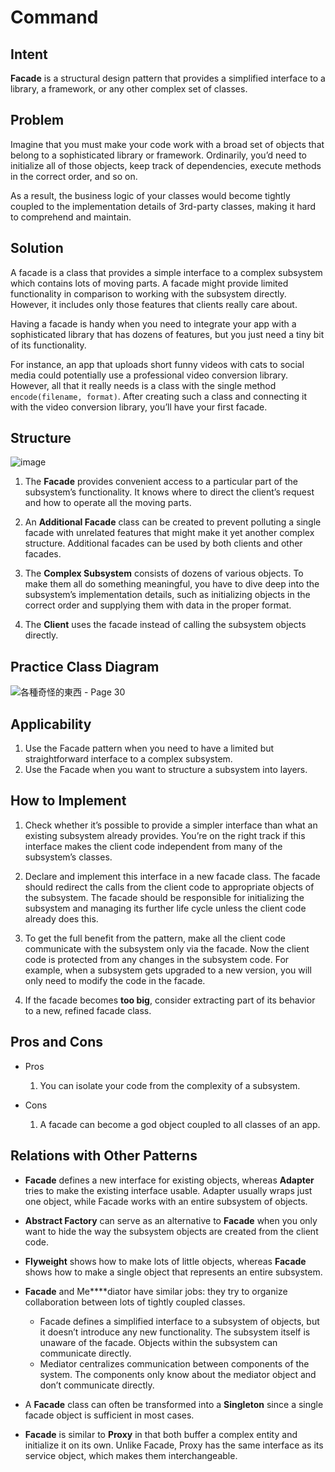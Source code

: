 # Command

## Intent
**Facade** is a structural design pattern that provides a simplified interface to a library, a framework, or any other complex set of classes.

## Problem
Imagine that you must make your code work with a broad set of objects that belong to a sophisticated library or framework. Ordinarily, you’d need to initialize all of those objects, keep track of dependencies, execute methods in the correct order, and so on.

As a result, the business logic of your classes would become tightly coupled to the implementation details of 3rd-party classes, making it hard to comprehend and maintain.

## Solution
A facade is a class that provides a simple interface to a complex subsystem which contains lots of moving parts. A facade might provide limited functionality in comparison to working with the subsystem directly. However, it includes only those features that clients really care about.

Having a facade is handy when you need to integrate your app with a sophisticated library that has dozens of features, but you just need a tiny bit of its functionality.

For instance, an app that uploads short funny videos with cats to social media could potentially use a professional video conversion library. However, all that it really needs is a class with the single method `encode(filename, format)`. After creating such a class and connecting it with the video conversion library, you’ll have your first facade.

## Structure
![image](https://github.com/SCYeh/Design_Pattern_Practice/assets/88961674/c0b6dbb5-6d34-49b4-b1ab-6f4b5642ce21)

1. The **Facade** provides convenient access to a particular part of the subsystem’s functionality. It knows where to direct the client’s request and how to operate all the moving parts.

2. An **Additional Facade** class can be created to prevent polluting a single facade with unrelated features that might make it yet another complex structure. Additional facades can be used by both clients and other facades.

3. The **Complex Subsystem** consists of dozens of various objects. To make them all do something meaningful, you have to dive deep into the subsystem’s implementation details, such as initializing objects in the correct order and supplying them with data in the proper format.

4. The **Client** uses the facade instead of calling the subsystem objects directly.

## Practice Class Diagram
![各種奇怪的東西 - Page 30](https://github.com/SCYeh/Design_Pattern_Practice/assets/88961674/114578aa-7510-4daf-aa1e-6ec7550a3eae)

## Applicability
1. Use the Facade pattern when you need to have a limited but straightforward interface to a complex subsystem.
2. Use the Facade when you want to structure a subsystem into layers.

## How to Implement
1. Check whether it’s possible to provide a simpler interface than what an existing subsystem already provides. You’re on the right track if this interface makes the client code independent from many of the subsystem’s classes.

2. Declare and implement this interface in a new facade class. The facade should redirect the calls from the client code to appropriate objects of the subsystem. The facade should be responsible for initializing the subsystem and managing its further life cycle unless the client code already does this.

3. To get the full benefit from the pattern, make all the client code communicate with the subsystem only via the facade. Now the client code is protected from any changes in the subsystem code. For example, when a subsystem gets upgraded to a new version, you will only need to modify the code in the facade.

4. If the facade becomes **too big**, consider extracting part of its behavior to a new, refined facade class.

## Pros and Cons
- Pros
    1.  You can isolate your code from the complexity of a subsystem.

- Cons
    1. A facade can become a god object coupled to all classes of an app.

## Relations with Other Patterns
- **Facade** defines a new interface for existing objects, whereas **Adapter** tries to make the existing interface usable. Adapter usually wraps just one object, while Facade works with an entire subsystem of objects.

- **Abstract Factory** can serve as an alternative to **Facade** when you only want to hide the way the subsystem objects are created from the client code.

- **Flyweight** shows how to make lots of little objects, whereas **Facade** shows how to make a single object that represents an entire subsystem.

- **Facade** and Me****diator have similar jobs: they try to organize collaboration between lots of tightly coupled classes.
    - Facade defines a simplified interface to a subsystem of objects, but it doesn’t introduce any new functionality. The subsystem itself is unaware of the facade. Objects within the subsystem can communicate directly.
    - Mediator centralizes communication between components of the system. The components only know about the mediator object and don’t communicate directly.

- A **Facade** class can often be transformed into a **Singleton** since a single facade object is sufficient in most cases.

- **Facade** is similar to **Proxy** in that both buffer a complex entity and initialize it on its own. Unlike Facade, Proxy has the same interface as its service object, which makes them interchangeable.
